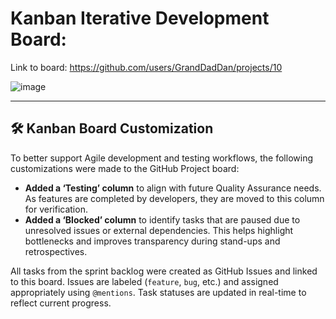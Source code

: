 # Kanban Iterative Development Board:

Link to board: https://github.com/users/GrandDadDan/projects/10

![image](https://github.com/user-attachments/assets/94f6bf45-3938-4ee2-a12e-7ff5c3976b63)

---

## 🛠️ Kanban Board Customization

To better support Agile development and testing workflows, the following customizations were made to the GitHub Project board:

- **Added a ‘Testing’ column** to align with future Quality Assurance needs. As features are completed by developers, they are moved to this column for verification.
- **Added a ‘Blocked’ column** to identify tasks that are paused due to unresolved issues or external dependencies. This helps highlight bottlenecks and improves transparency during stand-ups and retrospectives.

All tasks from the sprint backlog were created as GitHub Issues and linked to this board. Issues are labeled (`feature`, `bug`, etc.) and assigned appropriately using `@mentions`. Task statuses are updated in real-time to reflect current progress.
